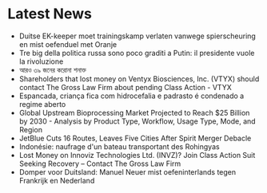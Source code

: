# Latest News
-  Duitse EK-keeper moet trainingskamp verlaten vanwege spierscheuring en mist oefenduel met Oranje
-  Tre big della politica russa sono poco graditi a Putin: il presidente vuole la rivoluzione
-  আরও ৩৯ জনের করোনা শনাক্ত
-  Shareholders that lost money on Ventyx Biosciences, Inc. (VTYX) should contact The Gross Law Firm about pending Class Action - VTYX
-  Espancada, criança fica com hidrocefalia e padrasto é condenado a regime aberto
-  Global Upstream Bioprocessing Market Projected to Reach $25 Billion by 2030 - Analysis by Product Type, Workflow, Usage Type, Mode, and Region
-  JetBlue Cuts 16 Routes, Leaves Five Cities After Spirit Merger Debacle
-  Indonésie: naufrage d'un bateau transportant des Rohingyas
-  Lost Money on Innoviz Technologies Ltd. (INVZ)? Join Class Action Suit Seeking Recovery – Contact The Gross Law Firm
-  Domper voor Duitsland: Manuel Neuer mist oefeninterlands tegen Frankrijk en Nederland
